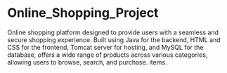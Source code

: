 # Online_Shopping_Project
Online shopping platform designed to provide users with a seamless and secure shopping experience. Built using Java for the backend, HTML and CSS for the frontend, Tomcat server for hosting, and MySQL for the database, offers a wide range of products across various categories, allowing users to browse, search, and purchase. items.

